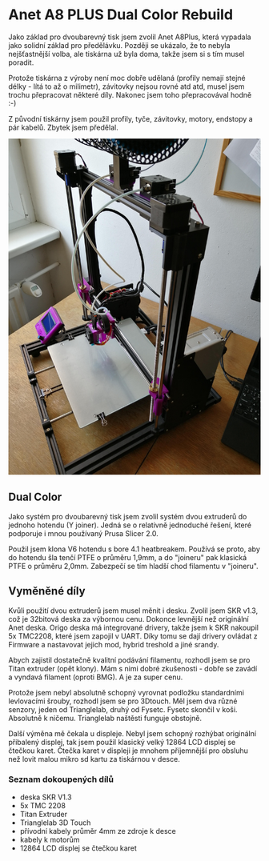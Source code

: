 # Anet A8 PLUS Dual Color Rebuild

Jako základ pro dvoubarevný tisk jsem zvolil Anet A8Plus, která vypadala jako solidní základ pro předělávku. Později se ukázalo, že to nebyla nejšťastnější volba, ale tiskárna už byla doma, takže jsem si s tím musel poradit.

Protože tiskárna z výroby není moc dobře udělaná (profily nemají stejné délky - lítá to až o milimetr), závitovky nejsou rovné atd atd, musel jsem trochu přepracovat některé díly. Nakonec jsem toho přepracovával hodně :-)

Z původní tiskárny jsem použil profily, tyče, závitovky, motory, endstopy a pár kabelů. Zbytek jsem předělal.

![PT Anet A8Plus Dual Color](https://github.com/PavelTajdus/Anet-A8-PLUS-Dual-Color-Rebuild/blob/master/Images/cela.jpg?raw=true)

## Dual Color

Jako systém pro dvoubarevný tisk jsem zvolil systém dvou extruderů do jednoho hotendu (Y joiner). Jedná se o relativně jednoduché řešení, které podporuje i mnou používaný Prusa Slicer 2.0.

Použil jsem klona V6 hotendu s bore 4.1 heatbreakem. Používá se proto, aby do hotendu šla tenčí PTFE o průměru 1,9mm, a do "joineru" pak klasická PTFE o průměru 2,0mm. Zabezpečí se tím hladší chod filamentu v "joineru".

## Vyměněné díly

Kvůli použití dvou extruderů jsem musel měnit i desku. Zvolil jsem SKR v1.3, což je 32bitová deska za výbornou cenu. Dokonce levnější než originální Anet deska. Origo deska má integrované drivery, takže jsem k SKR nakoupil 5x TMC2208, které jsem zapojil v UART. Díky tomu se dají drivery ovládat z Firmware a nastavovat jejich mod, hybrid treshold a jiné srandy.

Abych zajistil dostatečně kvalitní podávání filamentu, rozhodl jsem se pro Titan extruder (opět klony). Mám s nimi dobré zkušenosti - dobře se zavádí a vyndavá filament (oproti BMG). A je za super cenu.

Protože jsem nebyl absolutně schopný vyrovnat podložku standardními levlovacími šrouby, rozhodl jsem se pro 3Dtouch. Měl jsem dva různé senzory, jeden od Trianglelab, druhý od Fysetc. Fysetc skončil v koši. Absolutně k ničemu. Trianglelab naštěsti funguje obstojně.

Další výměna mě čekala u displeje. Nebyl jsem schopný rozhýbat originální přibalený displej, tak jsem použil klasický velký 12864 LCD displej se čtečkou karet. Čtečka karet v displeji je mnohem příjemnější pro obsluhu než lovit malou mikro sd kartu za tiskárnou v desce.

### Seznam dokoupených dílů
- deska SKR V1.3
- 5x TMC 2208
- Titan Extruder
- Trianglelab 3D Touch
- přívodní kabely průměr 4mm ze zdroje k desce
- kabely k motorům
- 12864 LCD displej se čtečkou karet